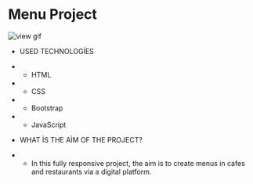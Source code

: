 # Menu Project
![view gif](Menu-project.gif)

- USED TECHNOLOGİES
- - HTML
- - CSS 
- - Bootstrap
- - JavaScript

- WHAT İS THE AİM OF THE PROJECT?
- - In this fully responsive project, the aim is to create menus in cafes and restaurants via a digital platform.

